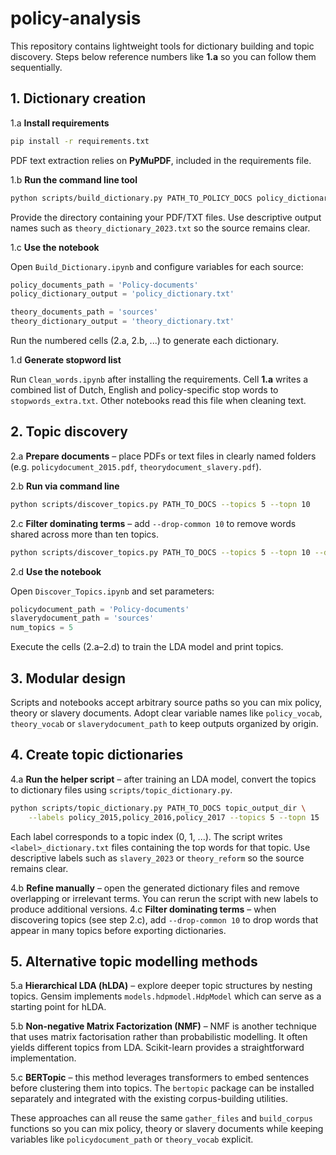 # policy-analysis

This repository contains lightweight tools for dictionary building and topic discovery. Steps below reference numbers like **1.a** so you can follow them sequentially.

## 1. Dictionary creation

1.a **Install requirements**

```bash
pip install -r requirements.txt
```

PDF text extraction relies on **PyMuPDF**, included in the requirements file.

1.b **Run the command line tool**

```bash
python scripts/build_dictionary.py PATH_TO_POLICY_DOCS policy_dictionary.txt --language dutch --stem
```

Provide the directory containing your PDF/TXT files. Use descriptive output names such as `theory_dictionary_2023.txt` so the source remains clear.

1.c **Use the notebook**

Open `Build_Dictionary.ipynb` and configure variables for each source:

```python
policy_documents_path = 'Policy-documents'
policy_dictionary_output = 'policy_dictionary.txt'

theory_documents_path = 'sources'
theory_dictionary_output = 'theory_dictionary.txt'
```

Run the numbered cells (2.a, 2.b, ...) to generate each dictionary.

1.d **Generate stopword list**

Run `Clean_words.ipynb` after installing the requirements. Cell **1.a** writes a combined list of Dutch, English and policy-specific stop words to `stopwords_extra.txt`. Other notebooks read this file when cleaning text.

## 2. Topic discovery

2.a **Prepare documents** – place PDFs or text files in clearly named folders (e.g. `policydocument_2015.pdf`, `theorydocument_slavery.pdf`).

2.b **Run via command line**

```bash
python scripts/discover_topics.py PATH_TO_DOCS --topics 5 --topn 10
```

2.c **Filter dominating terms** – add `--drop-common 10` to remove words shared across more than ten topics.

```bash
python scripts/discover_topics.py PATH_TO_DOCS --topics 5 --topn 10 --drop-common 10
```

2.d **Use the notebook**

Open `Discover_Topics.ipynb` and set parameters:

```python
policydocument_path = 'Policy-documents'
slaverydocument_path = 'sources'
num_topics = 5
```

Execute the cells (2.a–2.d) to train the LDA model and print topics.

## 3. Modular design

Scripts and notebooks accept arbitrary source paths so you can mix policy, theory or slavery documents. Adopt clear variable names like `policy_vocab`, `theory_vocab` or `slaverydocument_path` to keep outputs organized by origin.

## 4. Create topic dictionaries

4.a **Run the helper script** – after training an LDA model, convert the topics to dictionary files using `scripts/topic_dictionary.py`.

```bash
python scripts/topic_dictionary.py PATH_TO_DOCS topic_output_dir \
    --labels policy_2015,policy_2016,policy_2017 --topics 5 --topn 15
```

Each label corresponds to a topic index (0, 1, ...). The script writes
`<label>_dictionary.txt` files containing the top words for that topic. Use
descriptive labels such as `slavery_2023` or `theory_reform` so the source
remains clear.

4.b **Refine manually** – open the generated dictionary files and remove
overlapping or irrelevant terms. You can rerun the script with new labels to
produce additional versions.
4.c **Filter dominating terms** – when discovering topics (see step 2.c), add `--drop-common 10` to drop words that appear in many topics before exporting dictionaries.


## 5. Alternative topic modelling methods

5.a **Hierarchical LDA (hLDA)** – explore deeper topic structures by nesting
topics. Gensim implements `models.hdpmodel.HdpModel` which can serve as a
starting point for hLDA.

5.b **Non-negative Matrix Factorization (NMF)** – NMF is another technique that
uses matrix factorisation rather than probabilistic modelling. It often yields
different topics from LDA. Scikit-learn provides a straightforward
implementation.

5.c **BERTopic** – this method leverages transformers to embed sentences before
clustering them into topics. The `bertopic` package can be installed
separately and integrated with the existing corpus-building utilities.

These approaches can all reuse the same `gather_files` and `build_corpus`
functions so you can mix policy, theory or slavery documents while keeping
variables like `policydocument_path` or `theory_vocab` explicit.
